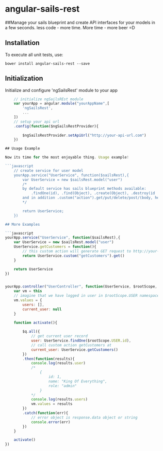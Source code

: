 # angular-sails-rest

##Manage your sails blueprint and create API interfaces for your models in a few seconds.
less code - more time. More time - more beer =D

Installation
-------------
To execute all unit tests, use:

    bower install angular-sails-rest --save 


## Initialization


Initialize and configure 'ngSailsRest' module to your app

```javascript
	// initialize ngSailsREst module
	var yourApp = angular.module("yourAppName",[
		'ngSailsRest',
		...
	])
	// setup your api url
	.config(function($ngSailsRestProvider){
		
		$ngSailsRestProvider.setApiUrl("http://your-api-url.com")
	})

## Usage Example

Now its time for the most enjoyable thing. Usage example!

```javascript
	// create service for user model
	yourApp.service("UserService", function($sailsRest),{
		var UserService = new $sailsRest.model("user")
		/*
		by default service has sails blueprint methods available:
			.findOne(id), .find(Object), .create(Object), .destroy(id || [ids]), .update(Object)
		and in addition .custom("action").get/put/delete/post/(body, headers)
		*/

		return UserService;
	})

## More Examples

```javascript
yourApp.service("UserService", function($sailsRest),{
	var UserService = new $sailsRest.model("user")
	UserService.getCustomers = function(){
		// this custom action will generate GET request to http://your-api-url.com/user/getCustomers
		return UserService.custom("getCustomers").get()
	}

	return UserService
})


yourApp.controller("UserController", function(UserService, $rootScope, $q){
	var vm = this
	// imagine that we have logged in user in $rootScope.USER namespace
	vm.values = {
		users: [],
		current_user: null
	}

	function activate(){
		
		$q.all({
			// get current user record
			user: UserService.findOne($rootScope.USER.id),
			// call custom action getCustomers at
			current_user: UserService.getCustomers()
		})
		.then(function(results){
			console.log(results.user)
			/*
				{
					id: 1,
					name: "King Of Everything",
					role: "admin"
				}
			*/
			console.log(results.users)
			vm.values = results
		})
		.catch(function(err){
			// error object is response.data object or string
			console.error(err)
		})
	}

	activate()
})
```